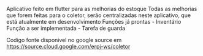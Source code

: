 Aplicativo feito em flutter para as melhorias do estoque
Todas as melhorias que forem feitas para o coletor, serão centralizadas neste aplicativo, que está atualmente em desenvolvimento
Funções já prontas - Inventário
Função a ser implementada - Tarefa de guarda

Codigo fonte disponivel no google source em
https://source.cloud.google.com/erpj-ws/coletor